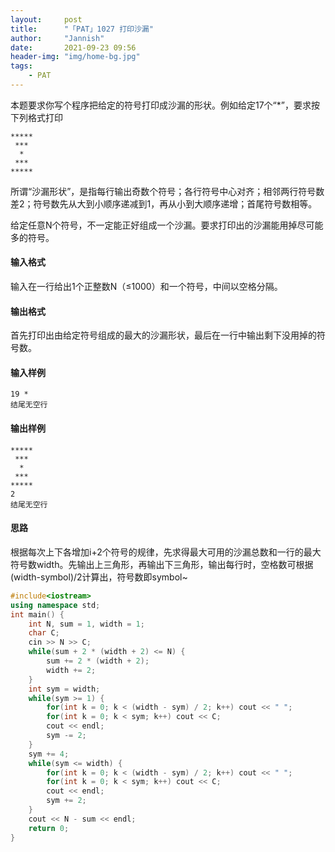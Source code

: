 ```yaml
---
layout:     post
title:      "「PAT」1027 打印沙漏"
author:     "Jannish"
date:       2021-09-23 09:56
header-img: "img/home-bg.jpg"
tags:
    - PAT
---
```


本题要求你写个程序把给定的符号打印成沙漏的形状。例如给定17个“*”，要求按下列格式打印

```
*****
 ***
  *
 ***
*****
```

所谓“沙漏形状”，是指每行输出奇数个符号；各行符号中心对齐；相邻两行符号数差2；符号数先从大到小顺序递减到1，再从小到大顺序递增；首尾符号数相等。

给定任意N个符号，不一定能正好组成一个沙漏。要求打印出的沙漏能用掉尽可能多的符号。

#### 输入格式

输入在一行给出1个正整数N（≤1000）和一个符号，中间以空格分隔。

#### 输出格式

首先打印出由给定符号组成的最大的沙漏形状，最后在一行中输出剩下没用掉的符号数。

#### 输入样例

```in
19 *
结尾无空行
```

#### 输出样例

```out
*****
 ***
  *
 ***
*****
2
结尾无空行
```

#### 思路

根据每次上下各增加i+2个符号的规律，先求得最大可用的沙漏总数和一行的最大符号数width。先输出上三角形，再输出下三角形，输出每行时，空格数可根据(width-symbol)/2计算出，符号数即symbol~

```c++
#include<iostream>
using namespace std;
int main() {
    int N, sum = 1, width = 1;
    char C;
    cin >> N >> C;
    while(sum + 2 * (width + 2) <= N) {
        sum += 2 * (width + 2);
        width += 2;
    }
    int sym = width;
    while(sym >= 1) {
        for(int k = 0; k < (width - sym) / 2; k++) cout << " ";
        for(int k = 0; k < sym; k++) cout << C;
        cout << endl;
        sym -= 2;
    }
    sym += 4;
    while(sym <= width) {
        for(int k = 0; k < (width - sym) / 2; k++) cout << " ";
        for(int k = 0; k < sym; k++) cout << C;
        cout << endl;
        sym += 2;
    }
    cout << N - sum << endl; 
    return 0;
}
```

